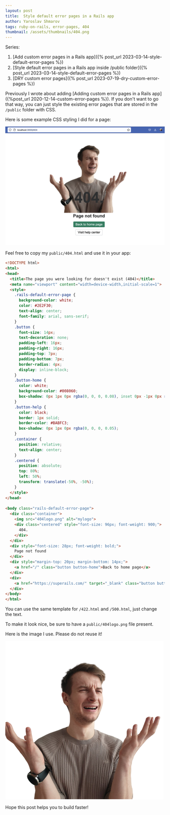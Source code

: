 ```yaml
---
layout: post
title:  Style default error pages in a Rails app
author: Yaroslav Shmarov
tags: ruby-on-rails, error-pages, 404
thumbnail: /assets/thumbnails/404.png
---
```


Series:
1. [Add custom error pages in a Rails app]({% post_url 2023-03-14-style-default-error-pages %})
2. [Style default error pages in a Rails app inside /public folder]({% post_url 2023-03-14-style-default-error-pages %})
3. [DRY custom error pages]({% post_url 2023-07-19-dry-custom-error-pages %})

Previously I wrote about adding [Adding custom error pages in a Rails app]({%post_url 2020-12-14-custom-error-pages %}). If you don't want to go that way, you can just style the existing error pages that are stored in the `/public` folder with CSS.

Here is some example CSS styling I did for a page:

![styled 404 page](/assets/images/styled-404-page.png)

Feel free to copy my `public/404.html` and use it in your app:

```html
<!DOCTYPE html>
<html>
<head>
  <title>The page you were looking for doesn't exist (404)</title>
  <meta name="viewport" content="width=device-width,initial-scale=1">
  <style>
    .rails-default-error-page {
      background-color: white;
      color: #2E2F30;
      text-align: center;
      font-family: arial, sans-serif;
    }
    .button {      
      font-size: 14px;
      text-decoration: none;
      padding-left: 16px;
      padding-right: 16px;
      padding-top: 7px;
      padding-bottom: 7px;
      border-radius: 4px;
      display: inline-block;
    }
    .button-home {
      color: white;
      background-color: #008060;
      box-shadow: 0px 1px 0px rgba(0, 0, 0, 0.08), inset 0px -1px 0px rgba(0, 0, 0, 0.2);
    }
    .button-help {
      color: black;
      border: 1px solid;
      border-color: #BABFC3;
      box-shadow: 0px 1px 0px rgba(0, 0, 0, 0.05);
    }
    .container {
      position: relative;
      text-align: center;
    }
    .centered {
      position: absolute;
      top: 80%;
      left: 50%;
      transform: translate(-50%, -50%);
    }
  </style>
</head>

<body class="rails-default-error-page">
  <div class="container">
    <img src="404logo.png" alt="mylogo">
    <div class="centered" style="font-size: 96px; font-weight: 900;">
      404.
    </div>
  </div>
  <div style="font-size: 28px; font-weight: bold;">
    Page not found
  </div>
  <div style="margin-top: 20px; margin-bottom: 14px;">
    <a href="/" class="button button-home">Back to home page</a>
  </div>
  <div>
    <a href="https://superails.com/" target="_blank" class="button button-help">Visit help center</a>
  </div>
</body>
</html>
```

You can use the same template for `/422.html` and `/500.html`, just change the text.

To make it look nice, be sure to have a `public/404logo.png` file present.

Here is the image I use. Please do not reuse it!

![404 facial expression](/assets/images/404logo.png)

Hope this post helps you to build faster!
